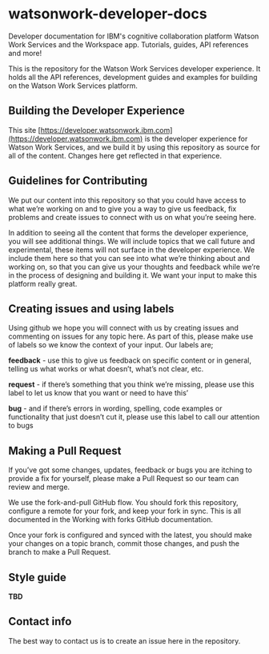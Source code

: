 # watsonwork-developer-docs
Developer documentation for IBM's cognitive collaboration platform Watson Work Services and the Workspace app. Tutorials, guides, API references and more!

This is the repository for the Watson Work Services developer experience. It holds all the API references, development guides and examples for building on the Watson Work Services platform. 

## Building the Developer Experience

This site [https://developer.watsonwork.ibm.com](https://developer.watsonwork.ibm.com) is the developer experience for Watson Work Services, and we build it by using this repository as source for all of the content. Changes here get reflected in that experience.

## Guidelines for Contributing

We put our content into this repository so that you could have access to what we’re working on and to give you a way to give us feedback, fix problems and create issues to connect with us on what you’re seeing here. 

In addition to seeing all the content that forms the developer experience, you will see additional things. We will include topics that we call future and experimental, these items will not surface in the developer experience. We include them here so that you can see into what we’re thinking about and working on, so that you can give us your thoughts and feedback while we’re in the process of designing and building it. We want your input to make this platform really great. 

## Creating issues and using labels

Using github we hope you will connect with us by creating issues and commenting on issues for any topic here. As part of this, please make use of labels so we know the context of your input. 
Our labels are;

**feedback** - use this to give us feedback on specific content or in general, telling us what works or what doesn’t, what’s not clear, etc. 

**request** - if there’s something that you think we’re missing, please use this label to let us know that you want or need to have this’

**bug** - and if there’s errors in wording, spelling, code examples or functionality that just doesn’t cut it, please use this label to call our attention to bugs


## Making a Pull Request

If you’ve got some changes, updates, feedback or bugs you are itching to provide a fix for yourself, please make a Pull Request so our team can review and merge. 

We use the fork-and-pull GitHub flow. You should fork this repository, configure a remote for your fork, and keep your fork in sync. This is all documented in the Working with forks GitHub documentation.

Once your fork is configured and synced with the latest, you should make your changes on a topic branch, commit those changes, and push the branch to make a Pull Request.

## Style guide

**TBD**
	
## Contact info

The best way to contact us is to create an issue here in the repository. 
